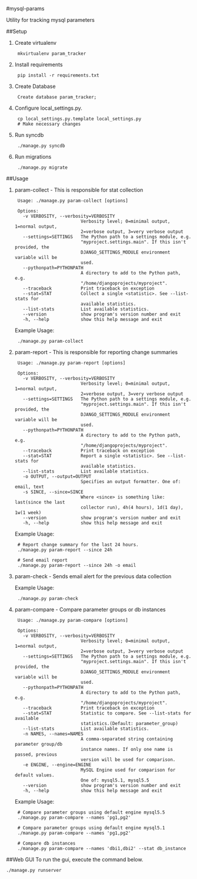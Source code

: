 #mysql-params

Utility for tracking mysql parameters

##Setup
1. Create virtualenv

        mkvirtualenv param_tracker

2. Install requirements

        pip install -r requirements.txt

3. Create Database

        Create database param_tracker;

4. Configure local_settings.py.

        cp local_settings.py.template local_settings.py
        # Make necessary changes

5. Run syncdb

        ./manage.py syncdb

6. Run migrations

        ./manage.py migrate

##Usage
1. param-collect - This is responsible for stat collection
    
        Usage: ./manage.py param-collect [options] 

        Options:
          -v VERBOSITY, --verbosity=VERBOSITY
                                Verbosity level; 0=minimal output, 1=normal output,
                                2=verbose output, 3=very verbose output
          --settings=SETTINGS   The Python path to a settings module, e.g.
                                "myproject.settings.main". If this isn't provided, the
                                DJANGO_SETTINGS_MODULE environment variable will be
                                used.
          --pythonpath=PYTHONPATH
                                A directory to add to the Python path, e.g.
                                "/home/djangoprojects/myproject".
          --traceback           Print traceback on exception
          --stat=STAT           Collect a single <statistic>. See --list-stats for
                                available statistics.
          --list-stats          List available statistics.
          --version             show program's version number and exit
          -h, --help            show this help message and exit
          
    Example Usage:
    
        ./manage.py param-collect

2. param-report - This is responsible for reporting change summaries

        Usage: ./manage.py param-report [options] 

        Options:
          -v VERBOSITY, --verbosity=VERBOSITY
                                Verbosity level; 0=minimal output, 1=normal output,
                                2=verbose output, 3=very verbose output
          --settings=SETTINGS   The Python path to a settings module, e.g.
                                "myproject.settings.main". If this isn't provided, the
                                DJANGO_SETTINGS_MODULE environment variable will be
                                used.
          --pythonpath=PYTHONPATH
                                A directory to add to the Python path, e.g.
                                "/home/djangoprojects/myproject".
          --traceback           Print traceback on exception
          --stat=STAT           Report a single <statistic>. See --list-stats for
                                available statistics.
          --list-stats          List available statistics.
          -o OUTPUT, --output=OUTPUT
                                Specifies an output formatter. One of: email, text
          -s SINCE, --since=SINCE
                                Where <since> is something like: last(since the last
                                collector run), 4h(4 hours), 1d(1 day), 1w(1 week)
          --version             show program's version number and exit
          -h, --help            show this help message and exit
          
    Example Usage:
    
        # Report change summary for the last 24 hours.
        ./manage.py param-report --since 24h
        
        # Send email report
        ./manage.py param-report --since 24h -o email

3. param-check - Sends email alert for the previous data collection

    Example Usage:
    
        ./manage.py param-check
        
4. param-compare - Compare parameter groups or db instances
    
        Usage: ./manage.py param-compare [options] 

        Options:
          -v VERBOSITY, --verbosity=VERBOSITY
                                Verbosity level; 0=minimal output, 1=normal output,
                                2=verbose output, 3=very verbose output
          --settings=SETTINGS   The Python path to a settings module, e.g.
                                "myproject.settings.main". If this isn't provided, the
                                DJANGO_SETTINGS_MODULE environment variable will be
                                used.
          --pythonpath=PYTHONPATH
                                A directory to add to the Python path, e.g.
                                "/home/djangoprojects/myproject".
          --traceback           Print traceback on exception
          --stat=STAT           Statistic to compare. See --list-stats for available
                                statistics.(Default: parameter_group)
          --list-stats          List available statistics.
          -n NAMES, --names=NAMES
                                A comma-separated string containing parameter group/db
                                instance names. If only one name is passed, previous
                                version will be used for comparison.
          -e ENGINE, --engine=ENGINE
                                MySQL Engine used for comparison for default values.
                                One of: mysql5.1, mysql5.5
          --version             show program's version number and exit
          -h, --help            show this help message and exit

    Example Usage:
        
        # Compare parameter groups using default engine mysql5.5
        ./manage.py param-compare --names 'pg1,pg2'
        
        # Compare parameter groups using default engine mysql5.1
        ./manage.py param-compare --names 'pg1,pg2'
        
        # Compare db instances
        ./manage.py param-compare --names 'dbi1,dbi2' --stat db_instance
        
##Web GUI
To run the gui, execute the command below.
    
    ./manage.py runserver
